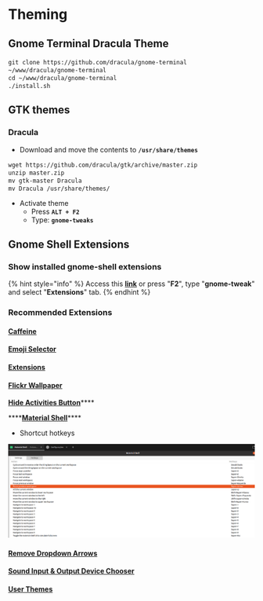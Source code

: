 # Theming

## Gnome Terminal Dracula Theme

```text
git clone https://github.com/dracula/gnome-terminal ~/www/dracula/gnome-terminal
cd ~/www/dracula/gnome-terminal
./install.sh
```

## GTK themes

### Dracula

* Download and move the contents to **`/usr/share/themes`**

```text
wget https://github.com/dracula/gtk/archive/master.zip
unzip master.zip
mv gtk-master Dracula
mv Dracula /usr/share/themes/
```

* Activate theme
  * Press **`ALT + F2`**
  * Type: **`gnome-tweaks`**

## Gnome Shell Extensions

### Show installed gnome-shell extensions

{% hint style="info" %}
Access this [**link**](https://extensions.gnome.org/local)  or press "**F2**", type "**gnome-tweak**" and select "**Extensions**" tab.
{% endhint %}

### Recommended Extensions

#### [Caffeine](https://extensions.gnome.org/extension/517/caffeine/)

#### [Emoji Selector](https://extensions.gnome.org/extension/1162/emoji-selector/)

#### [Extensions](https://extensions.gnome.org/extension/1036/extensions/)

#### [Flickr Wallpaper](https://extensions.gnome.org/extension/2920/flickr-wallpaper/)

[**Hide Activities Button**](https://extensions.gnome.org/extension/744/hide-activities-button/)\*\*\*\*

\*\*\*\*[**Material Shell**](https://extensions.gnome.org/extension/3357/material-shell/)\*\*\*\*

* Shortcut hotkeys

![](../../../../.gitbook/assets/captura-de-tela-de-2020-11-23-01-20-42.png)

#### [Remove Dropdown Arrows](https://extensions.gnome.org/extension/800/remove-dropdown-arrows/)

#### [Sound Input & Output Device Chooser](https://extensions.gnome.org/extension/906/sound-output-device-chooser/)

#### [User Themes](https://extensions.gnome.org/extension/19/user-themes/)

